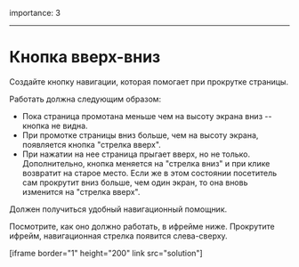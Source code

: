 importance: 3

---

# Кнопка вверх-вниз

Создайте кнопку навигации, которая помогает при прокрутке страницы.

Работать должна следующим образом:

- Пока страница промотана меньше чем на высоту экрана вниз -- кнопка не видна.
- При промотке страницы вниз больше, чем на высоту экрана, появляется кнопка "стрелка вверх".
- При нажатии на нее страница прыгает вверх, но не только. Дополнительно, кнопка меняется на "стрелка вниз" и при клике возвратит на старое место. Если же в этом состоянии посетитель сам прокрутит вниз больше, чем один экран, то она вновь изменится на "стрелка вверх".

Должен получиться удобный навигационный помощник.

Посмотрите, как оно должно работать, в ифрейме ниже. Прокрутите ифрейм, навигационная стрелка появится слева-сверху.

[iframe border="1" height="200" link src="solution"]

